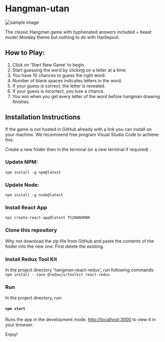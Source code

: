 # Hangman-utan

![sample image](http:./images/Sample.jpg)

The classic Hangman game with hyphenated answers included = beast mode!
Monkey theme but nothing to do with Hartlepool.

## How to Play:

1. Click on ‘Start New Game’ to begin.
2. Start guessing the word by clicking on a letter at a time.
3. You have 10 chances to guess the right word.
4. Number of blank spaces indicates letters in the word.
5. If your guess is correct, the letter is revealed.
6. If your guess is incorrect, you lose a chance.
7. You win when you get every letter of the word before hangman drawing finishes.

## Installation Instructions

If the game is not hosted in GitHub already with a link you can install on your machine.
We recommend free program Visual Studio Code to achieve this.

Create a new folder then in the terminal (or a new terminal if required) :

### Update NPM:

`npm install -g npm@latest`

### Update Node:

`npm install -g node@latest`

### Install React App

`npx create-react-app@latest T52HANGMAN`

### Clone this repository

Why not download the zip file from GitHub and paste the contents of the folder 
into the new one. First delete the existing.

### Install Redux Tool Kit

In the project directory 'hangman-react-redux', run following commands  
`npm install --save @reduxjs/toolkit react-redux`

### Run 

In the project directory, run:

#### `npm start`

Runs the app in the development mode.
[http://localhost:3000](http://localhost:3000) to view it in your browser.

Enjoy!

